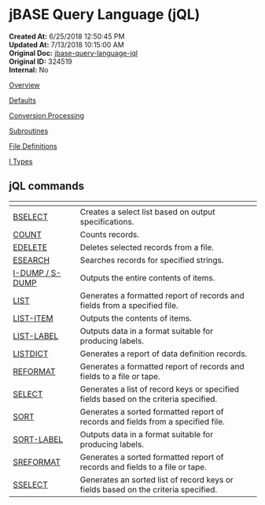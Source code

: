 # jBASE Query Language (jQL)

**Created At:** 6/25/2018 12:50:45 PM  
**Updated At:** 7/13/2018 10:15:00 AM  
**Original Doc:** [jbase-query-language-jql](https://docs.jbase.com/46350-jql/jbase-query-language-jql)  
**Original ID:** 324519  
**Internal:** No  

[Overview](./../jql)

[Defaults](./../defaults)

[Conversion Processing](./../conversion-processing/conversion-processing)

[Subroutines](./../subroutines)

[File Definitions](./../file-definitions)

[I Types](./../conversion-processing/i-types)

## jQL commands


| <!----> | <!----> |
| --- | --- |
| [BSELECT](./../bselect) | Creates a select list based on output specifications. |
| [COUNT](./../count) | Counts records. |
| [EDELETE](./../edelete) | Deletes selected records from a file. |
| [ESEARCH](./../esearch) | Searches records for specified strings. |
| [I-DUMP / S-DUMP](./../i-dump-&-s-dump) | Outputs the entire contents of items. |
| [LIST](./../list) | Generates a formatted report of records and fields from a specified file. |
| [LIST-ITEM](./../list-item) | Outputs the contents of items. |
| [LIST-LABEL](./../list-label) | Outputs data in a format suitable for producing labels. |
| [LISTDICT](./../listdict%28s%29) | Generates a report of data definition records. |
| [REFORMAT](./../reformat) | Generates a formatted report of records and fields to a file or tape. |
| [SELECT](./../select) | Generates a list of record keys or specified fields based on the criteria specified. |
| [SORT](./../sort) | Generates a sorted formatted report of records and fields from a specified file. |
| [SORT-LABEL](./../sort-label) | Outputs data in a format suitable for producing labels. |
| [SREFORMAT](./../srefformat) | Generates a sorted formatted report of records and fields to a file or tape. |
| [SSELECT](./../sselect) | Generates an sorted list of record keys or fields based on the criteria specified. |
